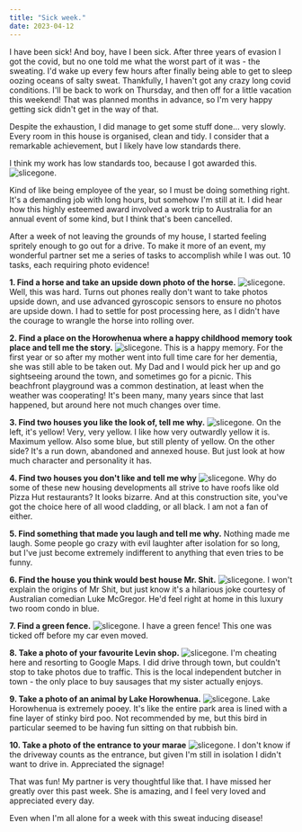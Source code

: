 ```yaml
---
title: "Sick week."
date: 2023-04-12
---
```


I have been sick! And boy, have I been sick. After three years of evasion I got the covid, but no one told me what the worst part of it was - the sweating. I'd wake up every few hours after finally being able to get to sleep oozing oceans of salty sweat. Thankfully, I haven't got any crazy long covid conditions. I'll be back to work on Thursday, and then off for a little vacation this weekend! That was planned months in advance, so I'm very happy getting sick didn't get in the way of that.

Despite the exhaustion, I did manage to get some stuff done… very slowly. Every room in this house is organised, clean and tidy. I consider that a remarkable achievement, but I likely have low standards there.

I think my work has low standards too, because I got awarded this.
![slicegone.](../../assets/images/blog/award.png)

Kind of like being employee of the year, so I must be doing something right. It's a demanding job with long hours, but somehow I'm still at it. I did hear how this highly esteemed award involved a work trip to Australia for an annual event of some kind, but I think that's been cancelled.

After a week of not leaving the grounds of my house, I started feeling spritely enough to go out for a drive. To make it more of an event, my wonderful partner set me a series of tasks to accomplish while I was out. 10 tasks, each requiring photo evidence!

**1. Find a horse and take an upside down photo of the horse.**
![slicegone.](../../assets/images/blog/horse.jpg)
Well, this was hard. Turns out phones really don't want to take photos upside down, and use advanced gyroscopic sensors to ensure no photos are upside down. I had to settle for post processing here, as I didn't have the courage to wrangle the horse into rolling over.

**2. Find a place on the Horowhenua where a happy childhood memory took place and tell me the story.**
![slicegone.](../../assets/images/blog/hokio.jpg)
This is a happy memory. For the first year or so after my mother went into full time care for her dementia, she was still able to be taken out. My Dad and I would pick her up and go sightseeing around the town, and sometimes go for a picnic. This beachfront playground was a common destination, at least when the weather was cooperating! It's been many, many years since that last happened, but around here not much changes over time.

**3. Find two houses you like the look of, tell me why.**
![slicegone.](../../assets/images/blog/yellowhouse.jpg)
On the left, it's yellow! Very, very yellow. I like how very outwardly yellow it is. Maximum yellow. Also some blue, but still plenty of yellow. On the other side? It's a run down, abandoned and annexed house. But just look at how much character and personality it has.

**4. Find two houses you don't like and tell me why**
![slicegone.](../../assets/images/blog/uglyhouse.jpg)
Why do some of these new housing developments all strive to have roofs like old Pizza Hut restaurants? It looks bizarre. And at this construction site, you've got the choice here of all wood cladding, or all black. I am not a fan of either.

**5. Find something that made you laugh and tell me why.**
Nothing made me laugh. Some people go crazy with evil laughter after isolation for so long, but I've just become extremely indifferent to anything that even tries to be funny.

**6. Find the house you think would best house Mr. Shit.**
![slicegone.](../../assets/images/blog/mrshit.jpg)
I won't explain the origins of Mr Shit, but just know it's a hilarious joke courtesy of Australian comedian Luke McGregor. He'd feel right at home in this luxury two room condo in blue.

**7. Find a green fence.**
![slicegone.](../../assets/images/blog/greenfence.jpg)
I have a green fence! This one was ticked off before my car even moved.

**8. Take a photo of your favourite Levin shop.**
![slicegone.](../../assets/images/blog/paulsmeat.jpg)
I'm cheating here and resorting to Google Maps. I did drive through town, but couldn't stop to take photos due to traffic. This is the local independent butcher in town - the only place to buy sausages that my sister actually enjoys.

**9. Take a photo of an animal by Lake Horowhenua.**
![slicegone.](../../assets/images/blog/poolake.jpg)
Lake Horowhenua is extremely pooey. It's like the entire park area is lined with a fine layer of stinky bird poo. Not recommended by me, but this bird in particular seemed to be having fun sitting on that rubbish bin.

**10. Take a photo of the entrance to your marae**
![slicegone.](../../assets/images/blog/marae.jpg)
I don't know if the driveway counts as the entrance, but given I'm still in isolation I didn't want to drive in. Appreciated the signage!

That was fun! My partner is very thoughtful like that. I have missed her greatly over this past week. She is amazing, and I feel very loved and appreciated every day.

Even when I'm all alone for a week with this sweat inducing disease!
